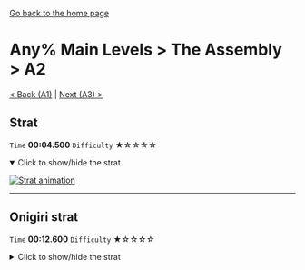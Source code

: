 [Go back to the home page](https://github.com/Doublevil/scbspeedrun)

# Any% Main Levels > The Assembly > A2

[< Back (A1)](https://github.com/Doublevil/scbspeedrun/blob/main/levels/any_ml/A/A1.md) | [Next (A3) >](https://github.com/Doublevil/scbspeedrun/blob/main/levels/any_ml/A/A3.md)

## Strat

`Time` **00:04.500** `Difficulty` ★☆☆☆☆
<details open>
  <summary>Click to show/hide the strat</summary>

  [![Strat animation](https://github.com/Doublevil/scbspeedrun/blob/main/media/levels/A/A2_Strat.webp)](https://github.com/Doublevil/scbspeedrun/blob/main/media/levels/A/A2_Strat.mp4?raw=true)
</details>

---
## Onigiri strat

`Time` **00:12.600** `Difficulty` ★☆☆☆☆
<details>
  <summary>Click to show/hide the strat</summary>

  [![Strat animation](https://github.com/Doublevil/scbspeedrun/blob/main/media/levels/A/A2_Onigiri.webp)](https://github.com/Doublevil/scbspeedrun/blob/main/media/levels/A/A2_Onigiri.mp4?raw=true)
</details>
